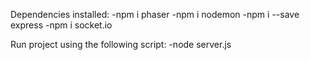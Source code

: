 Dependencies installed:
    -npm i phaser
    -npm i nodemon
    -npm i --save express
    -npm i socket.io

Run project using the following script:
    -node server.js


